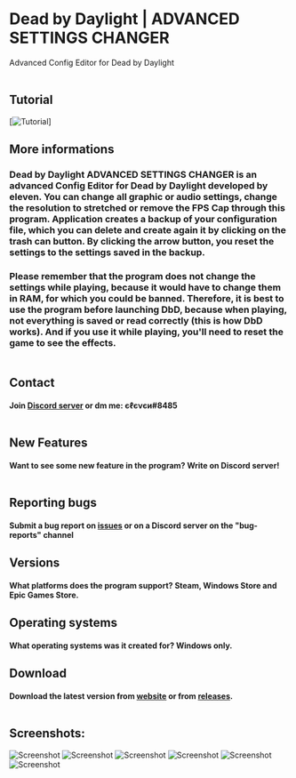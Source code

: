 # Dead by Daylight | ADVANCED SETTINGS CHANGER
Advanced Config Editor for Dead by Daylight
<br /><br />
## Tutorial
[![Tutorial]([https://www.youtube.com/watch?v=3lOGWBIzMes&ab_channel=%D1%94l%D1%94%CE%BD%D1%94%D0%B8](https://i9.ytimg.com/vi_webp/3lOGWBIzMes/mqdefault.webp?v=617827ba&sqp=CKS2sZkG&rs=AOn4CLB89JvBoK-Jcim8Ybd2eokj_-mWiA))]

## More informations
### Dead by Daylight ADVANCED SETTINGS CHANGER is an advanced Config Editor for Dead by Daylight developed by eleven. You can change all graphic or audio settings, change the resolution to stretched or remove the FPS Cap through this program. Application creates a backup of your configuration file, which you can delete and create again it by clicking on the trash can button. By clicking the arrow button, you reset the settings to the settings saved in the backup. 

### Please remember that the program does not change the settings while playing, because it would have to change them in RAM, for which you could be banned. Therefore, it is best to use the program before launching DbD, because when playing, not everything is saved or read correctly (this is how DbD works). And if you use it while playing, you'll need to reset the game to see the effects.<br /><br />
## Contact 
#### Join [Discord server](https://discord.com/invite/EY9uaqTS7Z) or dm me: єℓєνєи#8485<br /><br />
## New Features
#### Want to see some new feature in the program? Write on Discord server!<br /><br />
## Reporting bugs
#### Submit a bug report on [issues](https://github.com/elefelen/DbD_ADVANCED_SETTINGS_CHANGER/issues) or on a Discord server on the "bug-reports" channel
## Versions
#### What platforms does the program support? Steam, Windows Store and Epic Games Store.
## Operating systems
#### What operating systems was it created for? Windows only.
## Download
#### Download the latest version from [website](http://dbdconfigeditor.epizy.com/) or from [releases](https://github.com/elefelen/dead-by-daylight-advanced-settings-changer/releases).<br /><br />
## Screenshots:<br />
![Screenshot](https://github.com/elefelen/DbD_ADVANCED_SETTINGS_CHANGER/blob/main/1.PNG)
![Screenshot](https://github.com/elefelen/DbD_ADVANCED_SETTINGS_CHANGER/blob/main/2.PNG)
![Screenshot](https://github.com/elefelen/DbD_ADVANCED_SETTINGS_CHANGER/blob/main/3.PNG)
![Screenshot](https://github.com/elefelen/DbD_ADVANCED_SETTINGS_CHANGER/blob/main/4.PNG)
![Screenshot](https://github.com/elefelen/DbD_ADVANCED_SETTINGS_CHANGER/blob/main/5.PNG)
![Screenshot](https://github.com/elefelen/DbD_ADVANCED_SETTINGS_CHANGER/blob/main/6.PNG)
